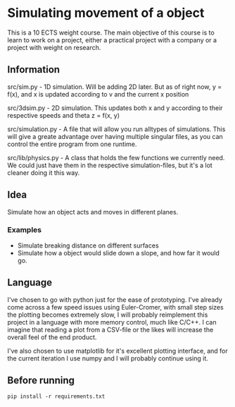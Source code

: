 # Simulating movement of a object

This is a 10 ECTS weight course. The main objective of this course is to learn to work on a project,
either a practical project with a company or a project with weight on research.

## Information

src/sim.py - 1D simulation. Will be adding 2D later. But as of right now, y = f(x), and x is updated according to v and the current x position

src/3dsim.py - 2D simulation. This updates both x and y according to their respective speeds and theta z = f(x, y)

src/simulation.py - A file that will allow you run alltypes of simulations. This will give a greate advantage over having multiple singular files, as you can control the entire program from one runtime. 

src/lib/physics.py - A class that holds the few functions we currently need. We could just have them in the respective simulation-files, but it's a lot cleaner doing it this way.

## Idea

Simulate how an object acts and moves in different planes.

### Examples

- Simulate breaking distance on different surfaces
- Simulate how a object would slide down a slope, and how far it would go.


## Language

I've chosen to go with python just for the ease of prototyping. I've already come across a few speed issues using Euler-Cromer, with small step sizes the plotting becomes extremely slow, I will probably reimplement this project in a language with more memory control, much like C/C++. I can imagine that reading a plot from a CSV-file or the likes will increase the overall feel of the end product.

I've also chosen to use matplotlib for it's excellent plotting interface, and for the current iteration I use numpy and I will probably continue using it.

## Before running

```
pip install -r requirements.txt
```
